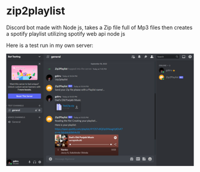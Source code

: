 # zip2playlist

Discord bot made with Node js, takes a Zip file full of Mp3 files
then creates a spotify playlist utilizing spotify web api node js

Here is a test run in my own server:

![](node_modules/discordPlaylist.png)
